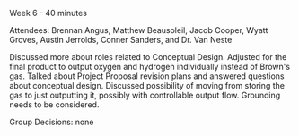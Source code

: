 Week 6 - 40 minutes

Attendees: Brennan Angus, Matthew Beausoleil, Jacob Cooper, Wyatt Groves, Austin Jerrolds, Conner Sanders, and Dr. Van Neste

Discussed more about roles related to Conceptual Design. Adjusted for the final product to output oxygen and hydrogen individually instead of Brown's gas. Talked about Project Proposal revision
plans and answered questions about conceptual design. Discussed possibility of moving from storing the gas to just outputting it, possibly with controllable output flow. Grounding needs to be
considered. 

Group Decisions: none
